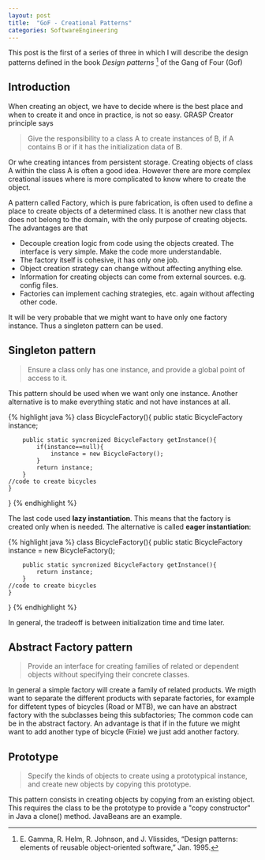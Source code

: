 ```yaml
---
layout: post
title:  "GoF - Creational Patterns"
categories: SoftwareEngineering
---
```


This post is the first of a series of three in which I will describe the design patterns defined in the book *Design patterns* [^GoF] of the Gang of Four (Gof)

[^GoF]: E. Gamma, R. Helm, R. Johnson, and J. Vlissides, “Design patterns: elements of reusable object-oriented software,” Jan. 1995.


## Introduction

When creating an object, we have to decide where is the best place and when to create it and once in practice, is not so easy. GRASP Creator principle says

> Give the responsibility to a class A to create instances of B, if A contains B or if it has the initialization data of B.

Or whe creating intances from persistent storage. Creating objects of class A within the class A is often a good idea. However there are more complex creational issues where is more complicated to know where to create the object.

A pattern called Factory, which is pure fabrication, is often used to define a place to create objects of a determined class. It is another new class that does not belong to the domain, with the only purpose of creating objects.
The advantages are that

- Decouple creation logic from code using the objects created. The interface is very simple. Make the code more understandable.
- The factory itself is cohesive, it has only one job.
- Object creation strategy can change without affecting anything else.
- Information for creating objects can come from external sources. e.g. config files.
- Factories can implement caching strategies, etc. again without affecting other code.

It will be very probable that we might want to have only one factory instance. Thus a singleton pattern can be used.

## Singleton pattern

> Ensure a class only has one instance, and provide a global point of access to it.

This pattern should be used when we want only one instance. Another alternative is to make everything static and not have instances at all.

{% highlight java %}
	class BicycleFactory(){
		public static BicycleFactory instance;
	
		public static syncronized BicycleFactory getInstance(){
			if(instance==null){
				instance = new BicycleFactory();
			}
			return instance;
		}
	//code to create bicycles
	}
}
{% endhighlight %}

The last code used **lazy instantiation**. This means that the factory is created only when is needed. The alternative is called **eager instantiation**:

{% highlight java %}
	class BicycleFactory(){
		public static BicycleFactory instance = new BicycleFactory();
	
		public static syncronized BicycleFactory getInstance(){
			return instance;
		}
	//code to create bicycles
	}
}
{% endhighlight %}

In general, the tradeoff is between initialization time and time later.

## Abstract Factory pattern

> Provide an interface for creating families of related or dependent objects without specifying their concrete classes.

In general a simple factory will create a family of related products. We migth want to separate the different products with separate factories, for example for diffetent types of bicycles (Road or MTB), we can have an abstract factory with the subclasses being this subfactories; The common code can be in the abstract factory. An advantage is that if in the future we might want to add another type of bicycle (Fixie) we just add another factory. 

## Prototype

> Specify the kinds of objects to create using a prototypical instance, and create new objects by copying this prototype.

This pattern consists in creating objects by copying from an existing object. This requires the class to be the prototype to provide a "copy constructor" in Java a clone() method. JavaBeans are an example. 